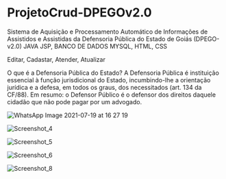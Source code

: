 # ProjetoCrud-DPEGOv2.0

Sistema de Aquisição e Processamento Automático  de Informações de Assistidos e Assistidas da  Defensoria Pública do Estado de Goiás  (DPEGO-v2.0) 
JAVA JSP, BANCO DE DADOS MYSQL, HTML, CSS

Editar, Cadastar, Atender, Atualizar

O que é a Defensoria Pública do Estado?
A Defensoria Pública é instituição essencial à função jurisdicional do Estado, incumbindo-lhe a orientação jurídica e a defesa, em todos os graus, dos necessitados (art. 134 da CF/88). Em resumo: o Defensor Público é o defensor dos direitos daquele cidadão que não pode pagar por um advogado.

![WhatsApp Image 2021-07-19 at 16 27 19](https://user-images.githubusercontent.com/69375587/126216023-4a624d9f-c0bd-43ff-8dd3-efac2c9257ee.jpeg)

![Screenshot_4](https://user-images.githubusercontent.com/69375587/126216299-6fe4fc59-edf1-4857-af2c-683df1eb24a7.png)

![Screenshot_5](https://user-images.githubusercontent.com/69375587/126216545-66db9914-c33f-485f-b4e2-2ed4860368bb.png)

![Screenshot_6](https://user-images.githubusercontent.com/69375587/126216598-85ffab5d-ec3b-4b3a-bf41-1e19aad4ce10.png)

![Screenshot_8](https://user-images.githubusercontent.com/69375587/126216799-6b8aa226-a664-46c0-8da4-aa4317457eea.png)

